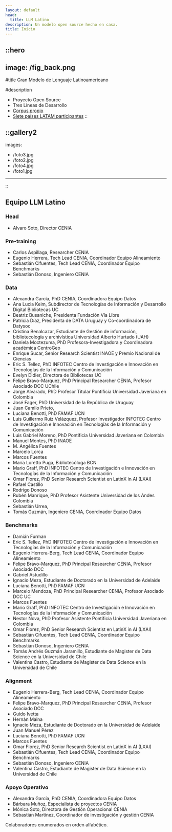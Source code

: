 ```yaml
---
layout: default
head:
  title: LLM Latino
description: Un modelo open source hecho en casa.
title: Inicio
---
```


::hero
---
image: /fig_back.png
---
#title
Gran Modelo de Lenguaje Latinoamericano

#description
- Proyecto Open Source
- Tres Líneas de Desarrollo
- [Corpus propio](3.corpus.md)
- [Siete países LATAM participantes](2.collabs.md)
::

::gallery2
---
images:
  - /foto3.jpg
  - /foto2.jpg
  - /foto4.jpg
  - /foto1.jpg
---
::

## Equipo LLM Latino

### Head
- Alvaro Soto, Director CENIA

### Pre-training
- Carlos Aspillaga, Researcher CENIA
- Eugenio Herrera, Tech Lead CENIA, Coordinador Equipo Alineamiento
- Sebastián Cifuentes, Tech Lead CENIA, Coordinador Equipo Benchmarks
- Sebastián Donoso, Ingeniero CENIA


### Data
- Alexandra García, PhD CENIA, Coordinadora Equipo Datos
- Ana Lucia Keim, Subdirector de Tecnologías de Información y Desarrollo Digital Bibliotecas UC
- Beatriz Busaniche, Presidenta Fundación Vía Libre
- Patricia Díaz, Presidenta de DATA Uruguay y Co-coordinadora de Datysoc
- Cristina Benalcazar, Estudiante de Gestión de información, bibliotecología y archivística Universidad Alberto Hurtado (UAH) 
- Daniela Moctezuma, PhD Profesora-Investigadora y Coordinadora académica CentroGeo
- Enrique Sucar, Senior Research Scientist INAOE y Premio Nacional de Ciencias
- Eric S. Tellez, PhD INFOTEC Centro de Investigación e Innovación en Tecnologías de la Información y Comunicación
- Evelyn Didier, Directora de Bibliotecas UC
- Felipe Bravo-Marquez, PhD Principal Researcher CENIA, Profesor Asociado DCC UChile
- Jorge Alvarado, PhD Profesor Titular Pontificia Universidad Javeriana en Colombia
- José Fager, PhD Universidad de la República de Uruguay
- Juan Camilo Prieto, 
- Luciana Benotti, PhD FAMAF UCN
- Luis Guillermo Ruiz Velázquez, Profesor Investigador INFOTEC Centro de Investigación e Innovación en Tecnologías de la Información y Comunicación
- Luis Gabriel Moreno, PhD Pontificia Universidad Javeriana en Colombia
- Manuel Montes, PhD INAOE
- M. Angélica Fuentes
- Marcelo Lorca 
- Marcos Fuentes
- María Loretto Puga, Bibliotecóloga BCN
- Mario Graff, PhD INFOTEC Centro de Investigación e Innovación en Tecnologías de la Información y Comunicación
- Omar Florez, PhD Senior Research Scientist en LatinX in AI (LXAI)
- Rafael Castillo 
- Rodrigo Donoso
- Rubén Manrique, PhD Profesor Asistente Universidad de los Andes Colombia
- Sebastián Urrea, 
- Tomás Guzmán, Ingeniero CENIA, Coordinador Equipo Datos

### Benchmarks
- Damián Furman
- Eric S. Tellez, PhD INFOTEC Centro de Investigación e Innovación en Tecnologías de la Información y Comunicación
- Eugenio Herrera-Berg, Tech Lead CENIA, Coordinador Equipo Alineamiento
- Felipe Bravo-Marquez, PhD Principal Researcher CENIA, Profesor Asociado DCC
- Gabriel Astudillo
- Ignacio Meza, Estudiante de Doctorado en la Universidad de Adelaide
- Luciana Benotti, PhD FAMAF UCN
- Marcelo Mendoza, PhD Principal Researcher CENIA, Profesor Asociado DCC UC
- Marcos Fuentes
- Mario Graff, PhD INFOTEC Centro de Investigación e Innovación en Tecnologías de la Información y Comunicación
- Nestor Nova, PhD Profesor Asistente Pontificia Universidad Javeriana en Colombia
- Omar Florez, PhD Senior Research Scientist en LatinX in AI (LXAI)
- Sebastián Cifuentes, Tech Lead CENIA, Coordinador Equipo Benchmarks
- Sebastián Donoso, Ingeniero CENIA
- Tomás Andrés Guzmán Jaramillo, Estudiante de Magister de Data Science en la Universidad de Chile
- Valentina Castro, Estudiante de Magister de Data Science en la Universidad de Chile


### Alignment
- Eugenio Herrera-Berg, Tech Lead CENIA, Coordinador Equipo Alineamiento
- Felipe Bravo-Marquez, PhD Principal Researcher CENIA, Profesor Asociado DCC
- Guido Ivetta
- Hernán Maina
- Ignacio Meza, Estudiante de Doctorado en la Universidad de Adelaide
- Juan Manuel Pérez
- Luciana Benotti, PhD FAMAF UCN
- Marcos Fuentes
- Omar Florez, PhD Senior Research Scientist en LatinX in AI (LXAI)
- Sebastián Cifuentes, Tech Lead CENIA, Coordinador Equipo Benchmarks
- Sebastián Donoso, Ingeniero CENIA
- Valentina Castro, Estudiante de Magister de Data Science en la Universidad de Chile


### Apoyo Operativo

- Alexandra García, PhD CENIA, Coordinadora Equipo Datos
- Bárbara Muñoz, Especialista de proyectos CENIA
- Mónica Soto, Directora de Gestión Operacional CENIA
- Sebastián Martínez, Coordinador de investigación y gestión CENIA

Colaboradores enumerados en orden alfabético.




